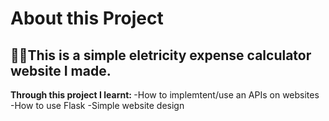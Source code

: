 <h1>About this Project <br/>
<h2>👨‍💻This is a simple eletricity expense calculator website I made.</h2>
<b>Through this project I learnt: </b>
<a>-How to implemtent/use an APIs on websites</a>
<a>-How to use Flask</a>
<a>-Simple website design</a>


